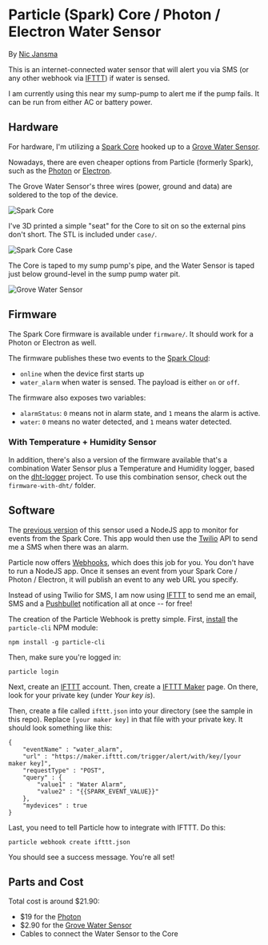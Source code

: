 # Particle (Spark) Core / Photon / Electron Water Sensor

By [Nic Jansma](http://nicj.net)

This is an internet-connected water sensor that will alert you via SMS (or any other webhook via [IFTTT](https://ifttt.com)) if water is sensed.

I am currently using this near my sump-pump to alert me if the pump fails.  It can be run from either AC or battery power. 

## Hardware

For hardware, I'm utilizing a [Spark Core](https://www.spark.io) hooked up to a [Grove Water Sensor](http://www.seeedstudio.com/wiki/Grove_-_Water_Sensor).

Nowadays, there are even cheaper options from Particle (formerly Spark), such as the [Photon](https://store.particle.io) or [Electron](https://store.particle.io).

The Grove Water Sensor's three wires (power, ground and data) are soldered to the top of the device.

![Spark Core](https://github.com/nicjansma/spark-core-water-sensor/raw/master/images/core.jpg "Spark Core")  

I've 3D printed a simple "seat" for the Core to sit on so the external pins don't short.  The STL is included under `case/`.

![Spark Core Case](https://github.com/nicjansma/spark-core-water-sensor/raw/master/images/case.jpg "Spark Core Case")  

The Core is taped to my sump pump's pipe, and the Water Sensor is taped just below ground-level in the sump pump water pit.

![Grove Water Sensor](https://github.com/nicjansma/spark-core-water-sensor/raw/master/images/sensor.jpg "Grove Water Sensor")  

## Firmware

The Spark Core firmware is available under `firmware/`.  It should work for a Photon or Electron as well.

The firmware publishes these two events to the [Spark Cloud](http://docs.spark.io/api/):

* `online` when the device first starts up
* `water_alarm` when water is sensed.  The payload is either `on` or `off`.

The firmware also exposes two variables:

* `alarmStatus`: `0` means not in alarm state, and `1` means the alarm is active.
* `water`: `0` means no water detected, and `1` means water detected.

### With Temperature + Humidity Sensor

In addition, there's also a version of the firmware available that's a combination Water Sensor plus a Temperature and Humidity logger, based on the [dht-logger](github.com/nicjansma/dht-logger) project.  To use this combination sensor, check out the `firmware-with-dht/` folder.

## Software

The [previous version](https://github.com/nicjansma/spark-core-water-sensor/releases/tag/v1.0.0) of this sensor used a NodeJS app to monitor for events from the Spark Core.  This app would then use the [Twilio](http://twilio.com/) API to send me a SMS when there was an alarm.

Particle now offers [Webhooks](https://docs.particle.io/guide/tools-and-features/webhooks/), which does this job for you.  You don't have to run a NodeJS app.  Once it senses an event from your Spark Core / Photon / Electron, it will publish an event to any web URL you specify.

Instead of using Twilio for SMS, I am now using [IFTTT](https://ifttt.com) to send me an email, SMS and a [Pushbullet](http://pushbullet.com) notification all at once -- for free!

The creation of the Particle Webhook is pretty simple. First, [install](https://docs.particle.io/guide/tools-and-features/cli/) the `particle-cli` NPM module:

``` 
npm install -g particle-cli
```

Then, make sure you're logged in:

``` 
particle login
```

Next, create an [IFTTT](https://ifttt.com) account.  Then, create a [IFTTT Maker](https://ifttt.com/maker) page.  On there, look for your private key (under _Your key is_).

Then, create a file called `ifttt.json` into your directory (see the sample in this repo).  Replace `[your maker key]` in that file with your private key.  It should look something like this:

``` 
{
    "eventName" : "water_alarm",
    "url" : "https://maker.ifttt.com/trigger/alert/with/key/[your maker key]",
    "requestType" : "POST",
    "query" : {
        "value1" : "Water Alarm",
        "value2" : "{{SPARK_EVENT_VALUE}}"
    },
    "mydevices" : true
}
```

Last, you need to tell Particle how to integrate with IFTTT.  Do this:

``` 
particle webhook create ifttt.json
```

You should see a success message.  You're all set!

## Parts and Cost

Total cost is around $21.90:

* $19 for the [Photon](https://store.particle.io)
* $2.90 for the [Grove Water Sensor](http://www.seeedstudio.com/wiki/Grove_-_Water_Sensor)
* Cables to connect the Water Sensor to the Core